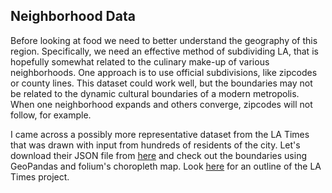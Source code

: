 ## Neighborhood Data

Before looking at food we need to better understand the geography of this region. Specifically, we need an effective method of subdividing LA, that is hopefully somewhat related to the culinary make-up of various neighborhoods. One approach is to use official subdivisions, like zipcodes or county lines. This dataset could work well, but the boundaries may not be related to the dynamic cultural boundaries of a modern metropolis. When one neighborhood expands and others converge, zipcodes will not follow, for example. 

I came across a possibly more representative dataset from the LA Times that was drawn with input from hundreds of residents of the city. Let's download their JSON file from <a href="https://s3-us-west-2.amazonaws.com/mappingla.com/downloads/neighborhoods/la_county.json">here</a> and check out the boundaries using GeoPandas and folium's choropleth map. Look <a href="http://maps.latimes.com/neighborhoods/">here</a> for an outline of the LA Times project.